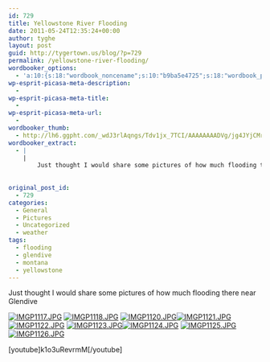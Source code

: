 ```yaml
---
id: 729
title: Yellowstone River Flooding
date: 2011-05-24T12:35:24+00:00
author: tyghe
layout: post
guid: http://tygertown.us/blog/?p=729
permalink: /yellowstone-river-flooding/
wordbooker_options:
  - 'a:10:{s:18:"wordbook_noncename";s:10:"b9ba5e4725";s:18:"wordbook_page_post";s:4:"-100";s:18:"wordbook_orandpage";s:1:"2";s:23:"wordbook_default_author";s:1:"2";s:23:"wordbook_extract_length";s:3:"256";s:19:"wordbook_actionlink";s:3:"300";s:26:"wordbooker_publish_default";s:2:"on";s:18:"wordbook_attribute";s:31:"Posted a new post on their blog";s:29:"wordbooker_status_update_text";s:35:": New blog post :  %title% - %link%";s:20:"wordbook_comment_get";s:2:"on";}'
wp-esprit-picasa-meta-description:
  - 
wp-esprit-picasa-meta-title:
  - 
wp-esprit-picasa-meta-url:
  - 
wordbooker_thumb:
  - http://lh6.ggpht.com/_wdJ3rlAqngs/Tdv1jx_7TCI/AAAAAAAADVg/jg4JYjCMrKc/s200/IMGP1117.JPG
wordbooker_extract:
  - |
    |
        Just thought I would share some pictures of how much flooding there near Glendive
        
              
original_post_id:
  - 729
categories:
  - General
  - Pictures
  - Uncategorized
  - weather
tags:
  - flooding
  - glendive
  - montana
  - yellowstone
---
```

Just thought I would share some pictures of how much flooding there near Glendive

<a rel="lightbox[729]" href="http://lh6.ggpht.com/_wdJ3rlAqngs/Tdv1jx_7TCI/AAAAAAAADVg/jg4JYjCMrKc/s800/IMGP1117.JPG"><img src="http://lh6.ggpht.com/_wdJ3rlAqngs/Tdv1jx_7TCI/AAAAAAAADVg/jg4JYjCMrKc/s200/IMGP1117.JPG" alt="IMGP1117.JPG" /></a> <a rel="lightbox[729]" href="http://lh5.ggpht.com/_wdJ3rlAqngs/Tdv1n726dwI/AAAAAAAADVk/53BvRxwiWi4/s800/IMGP1118.JPG"><img src="http://lh5.ggpht.com/_wdJ3rlAqngs/Tdv1n726dwI/AAAAAAAADVk/53BvRxwiWi4/s200/IMGP1118.JPG" alt="IMGP1118.JPG" /></a> <a rel="lightbox[729]" href="http://lh5.ggpht.com/_wdJ3rlAqngs/Tdv1quWHQcI/AAAAAAAADVo/gaparKH4Dfg/s800/IMGP1120.JPG"><img src="http://lh5.ggpht.com/_wdJ3rlAqngs/Tdv1quWHQcI/AAAAAAAADVo/gaparKH4Dfg/s200/IMGP1120.JPG" alt="IMGP1120.JPG" /></a><a rel="lightbox[729]" href="http://lh5.ggpht.com/_wdJ3rlAqngs/Tdv1tglHuiI/AAAAAAAADVs/qgL4As9U9GY/s800/IMGP1121.JPG"><img src="http://lh5.ggpht.com/_wdJ3rlAqngs/Tdv1tglHuiI/AAAAAAAADVs/qgL4As9U9GY/s200/IMGP1121.JPG" alt="IMGP1121.JPG" /></a> <a rel="lightbox[729]" href="http://lh3.ggpht.com/_wdJ3rlAqngs/Tdv1vWHuySI/AAAAAAAADVw/uxr7eJ9icJ0/s800/IMGP1122.JPG"><img src="http://lh3.ggpht.com/_wdJ3rlAqngs/Tdv1vWHuySI/AAAAAAAADVw/uxr7eJ9icJ0/s200/IMGP1122.JPG" alt="IMGP1122.JPG" /></a> <a rel="lightbox[729]" href="http://lh6.ggpht.com/_wdJ3rlAqngs/Tdv1xzBX_yI/AAAAAAAADV0/9a8Eg4-Y56k/s800/IMGP1123.JPG"><img src="http://lh6.ggpht.com/_wdJ3rlAqngs/Tdv1xzBX_yI/AAAAAAAADV0/9a8Eg4-Y56k/s200/IMGP1123.JPG" alt="IMGP1123.JPG" /></a><a rel="lightbox[729]" href="http://lh5.ggpht.com/_wdJ3rlAqngs/Tdv10HEVbKI/AAAAAAAADV4/3rUeDEgb2so/s800/IMGP1124.JPG"><img src="http://lh5.ggpht.com/_wdJ3rlAqngs/Tdv10HEVbKI/AAAAAAAADV4/3rUeDEgb2so/s200/IMGP1124.JPG" alt="IMGP1124.JPG" /></a> <a rel="lightbox[729]" href="http://lh6.ggpht.com/_wdJ3rlAqngs/Tdv13NT2X1I/AAAAAAAADV8/Js1fdfHMLTw/s800/IMGP1125.JPG"><img src="http://lh6.ggpht.com/_wdJ3rlAqngs/Tdv13NT2X1I/AAAAAAAADV8/Js1fdfHMLTw/s200/IMGP1125.JPG" alt="IMGP1125.JPG" /></a> <a rel="lightbox[729]" href="http://lh5.ggpht.com/_wdJ3rlAqngs/Tdv15djENSI/AAAAAAAADWA/jczr_cH3ExM/s800/IMGP1126.JPG"><img src="http://lh5.ggpht.com/_wdJ3rlAqngs/Tdv15djENSI/AAAAAAAADWA/jczr_cH3ExM/s200/IMGP1126.JPG" alt="IMGP1126.JPG" /></a>

[youtube]k1o3uRevrmM[/youtube]